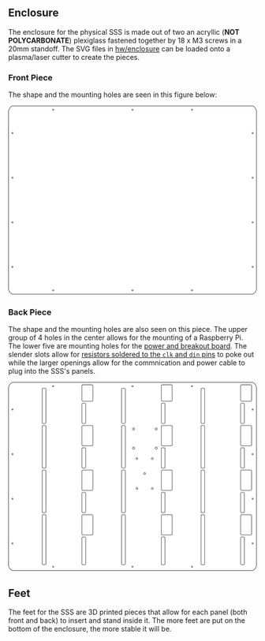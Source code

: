 ## Enclosure

The enclosure for the physical SSS is made out of two an acryllic (**NOT POLYCARBONATE**) plexiglass fastened together by 18 x M3 screws in a 20mm standoff. The SVG files in [hw/enclosure](https://github.com/NET-BYU/sss/tree/docs/hw/enclosure) can be loaded onto a plasma/laser cutter to create the pieces.

### Front Piece
The shape and the mounting holes are seen in this figure below:

![enclosure-front-sss](../assets/enclosure-front-sss.png)

### Back Piece
The shape and the mounting holes are also seen on this piece. The upper group of 4 holes in the center allows for the mounting of a Raspberry Pi. The lower five are mounting holes for the [power and breakout board](Power%20Board.md). The slender slots allow for [resistors soldered to the `clk` and `din` pins](Panel.md) to poke out while the larger openings allow for the commnication and power cable to plug into the SSS's panels.

![enclosure-back-sss](../assets/enclosure-back-sss.png)

## Feet

The feet for the SSS are 3D printed pieces that allow for each panel (both front and back) to insert and stand inside it. The more feet are put on the bottom of the enclosure, the more stable it will be.

<script async src="https://unpkg.com/es-module-shims@1.3.6/dist/es-module-shims.js"></script>

<script type="importmap">
    {
        "imports": {
            "three": "../../assets/three.module.js"
        }
    }
</script>

<script type="module">

    import * as THREE from 'three';

    import { OrbitControls } from '../../assets/OrbitControls.js';
    import { ThreeMFLoader } from '../../assets/3MFLoader.js';

    let camera, scene, renderer, object, loader, controls;

    var container = document.getElementById('camera-lid');

    init();

    function init() {

        renderer = new THREE.WebGLRenderer( { antialias: true, alpha: true } );
        renderer.setPixelRatio( window.devicePixelRatio );
        renderer.setSize( 500, 500 );
        renderer.setClearColor( 0x000000, 0 ); // the default
        container.appendChild( renderer.domElement );
        renderer.domElement.style.cursor = "grab";


        scene = new THREE.Scene();

        scene.add( new THREE.AmbientLight( 0xffffff, 0.2 ) );

        camera = new THREE.PerspectiveCamera( 15, window.innerWidth / window.innerHeight, 1, 500 );

        // Z is up for objects intended to be 3D printed.

        camera.up.set( 0, 0, 1 );
        camera.position.set( - 100, - 250, 100 );
        scene.add( camera );

        controls = new OrbitControls( camera, renderer.domElement );
        controls.addEventListener( 'change', render );
        controls.minDistance = 50;
        controls.maxDistance = 400;
        controls.enablePan = false;
        controls.update();

        const pointLight = new THREE.PointLight( 0xffffff, 0.8 );
        camera.add( pointLight );

        const manager = new THREE.LoadingManager();

        manager.onLoad = function () {

            const aabb = new THREE.Box3().setFromObject( object );
            const center = aabb.getCenter( new THREE.Vector3() );

            object.position.x += ( object.position.x - center.x );
            object.position.y += ( object.position.y - center.y );
            object.position.z += ( object.position.z - center.z );

            controls.reset();

            scene.add( object );
            render();

        };

        loader = new ThreeMFLoader( manager );
        loadAsset( '../../assets/cam-lid-sss.3mf' );

        // window.addEventListener( 'resize', onWindowResize );

    }

    function loadAsset( asset ) {

        loader.load( asset, function ( group ) {

            if ( object ) {

                object.traverse( function ( child ) {

                    if ( child.material ) child.material.dispose();
                    if ( child.material && child.material.map ) child.material.map.dispose();
                    if ( child.geometry ) child.geometry.dispose();

                } );

                scene.remove( object );

            }

            object = group;

        } );

    }

    function onWindowResize() {

        camera.aspect = window.innerWidth / window.innerHeight;
        camera.updateProjectionMatrix();

        renderer.setSize( window.innerWidth, window.innerHeight );

        render();

    }

    function render() {

        renderer.render( scene, camera );

    }

</script>

<div id="camera-lid"></div>